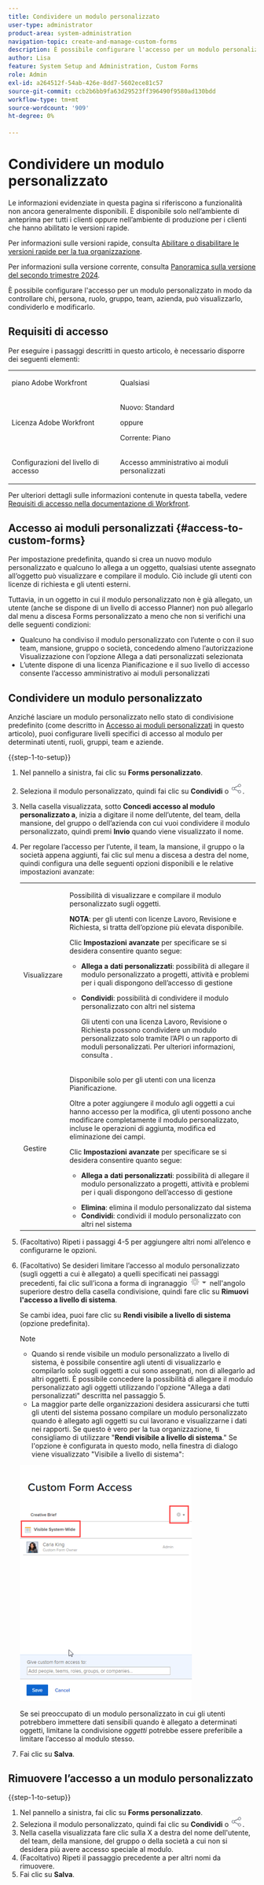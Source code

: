 ```yaml
---
title: Condividere un modulo personalizzato
user-type: administrator
product-area: system-administration
navigation-topic: create-and-manage-custom-forms
description: È possibile configurare l'accesso per un modulo personalizzato in modo da controllare chi, persona, ruolo, gruppo, team, azienda, può visualizzarlo, condividerlo e modificarlo.
author: Lisa
feature: System Setup and Administration, Custom Forms
role: Admin
exl-id: a264512f-54ab-426e-8dd7-5602ece81c57
source-git-commit: ccb2b6bb9fa63d29523ff396490f9580ad130bdd
workflow-type: tm+mt
source-wordcount: '909'
ht-degree: 0%

---
```


# Condividere un modulo personalizzato

<span class="preview">Le informazioni evidenziate in questa pagina si riferiscono a funzionalità non ancora generalmente disponibili. È disponibile solo nell’ambiente di anteprima per tutti i clienti oppure nell’ambiente di produzione per i clienti che hanno abilitato le versioni rapide.</span>

<span class="preview">Per informazioni sulle versioni rapide, consulta [Abilitare o disabilitare le versioni rapide per la tua organizzazione](/help/quicksilver/administration-and-setup/set-up-workfront/configure-system-defaults/enable-fast-release-process.md).</span>

<span class="preview">Per informazioni sulla versione corrente, consulta [Panoramica sulla versione del secondo trimestre 2024](/help/quicksilver/product-announcements/product-releases/24-q2-release-activity/24-q2-release-overview.md).</span>

È possibile configurare l&#39;accesso per un modulo personalizzato in modo da controllare chi, persona, ruolo, gruppo, team, azienda, può visualizzarlo, condividerlo e modificarlo.

## Requisiti di accesso

Per eseguire i passaggi descritti in questo articolo, è necessario disporre dei seguenti elementi:

<table style="table-layout:auto"> 
 <col> 
 <col> 
 <tbody> 
  <tr data-mc-conditions=""> 
   <td role="rowheader"> <p>piano Adobe Workfront</p> </td> 
   <td>Qualsiasi</td> 
  </tr> 
  <tr> 
   <td role="rowheader">Licenza Adobe Workfront</td> 
   <td>
   <p>Nuovo: Standard</p>
   <p>oppure</p>
   <p>Corrente: Piano</p></td>
  </tr> 
  <tr data-mc-conditions=""> 
   <td role="rowheader">Configurazioni del livello di accesso</td> 
   <td> <p>Accesso amministrativo ai moduli personalizzati</p> </td> 
  </tr> 
 </tbody> 
</table>

Per ulteriori dettagli sulle informazioni contenute in questa tabella, vedere [Requisiti di accesso nella documentazione di Workfront](/help/quicksilver/administration-and-setup/add-users/access-levels-and-object-permissions/access-level-requirements-in-documentation.md).

## Accesso ai moduli personalizzati {#access-to-custom-forms}

Per impostazione predefinita, quando si crea un nuovo modulo personalizzato e qualcuno lo allega a un oggetto, qualsiasi utente assegnato all’oggetto può visualizzare e compilare il modulo. Ciò include gli utenti con licenze di richiesta e gli utenti esterni.

Tuttavia, in un oggetto in cui il modulo personalizzato non è già allegato, un utente (anche se dispone di un livello di accesso Planner) non può allegarlo dal menu a discesa Forms personalizzato a meno che non si verifichi una delle seguenti condizioni:

* Qualcuno ha condiviso il modulo personalizzato con l’utente o con il suo team, mansione, gruppo o società, concedendo almeno l’autorizzazione Visualizzazione con l’opzione Allega a dati personalizzati selezionata
* L’utente dispone di una licenza Pianificazione e il suo livello di accesso consente l’accesso amministrativo ai moduli personalizzati

## Condividere un modulo personalizzato

Anziché lasciare un modulo personalizzato nello stato di condivisione predefinito (come descritto in [Accesso ai moduli personalizzati](#access-to-custom-forms) in questo articolo), puoi configurare livelli specifici di accesso al modulo per determinati utenti, ruoli, gruppi, team e aziende.

{{step-1-to-setup}}

1. Nel pannello a sinistra, fai clic su **Forms personalizzato**.
1. Seleziona il modulo personalizzato, quindi fai clic su **Condividi** <span class="preview">o ![Icona Condividi](assets/share-icon.png).</span>
1. Nella casella visualizzata, sotto **Concedi accesso al modulo personalizzato a**, inizia a digitare il nome dell’utente, del team, della mansione, del gruppo o dell’azienda con cui vuoi condividere il modulo personalizzato, quindi premi **Invio** quando viene visualizzato il nome.
1. Per regolare l’accesso per l’utente, il team, la mansione, il gruppo o la società appena aggiunti, fai clic sul menu a discesa a destra del nome, quindi configura una delle seguenti opzioni disponibili e le relative impostazioni avanzate:

   <table style="table-layout:auto"> 
    <col> 
    <col> 
    <tbody> 
     <tr> 
      <td role="rowheader">Visualizzare</td> 
      <td> <p>Possibilità di visualizzare e compilare il modulo personalizzato sugli oggetti.</p> <p><b>NOTA</b>: per gli utenti con licenze Lavoro, Revisione e Richiesta, si tratta dell’opzione più elevata disponibile.</p> <p>Clic <strong>Impostazioni avanzate</strong> per specificare se si desidera consentire quanto segue:</p> 
       <ul> 
        <li><strong>Allega a dati personalizzati</strong>: possibilità di allegare il modulo personalizzato a progetti, attività e problemi per i quali dispongono dell’accesso di gestione</li> 
        <li> <p><strong>Condividi</strong>: possibilità di condividere il modulo personalizzato con altri nel sistema</p> <p>Gli utenti con una licenza Lavoro, Revisione o Richiesta possono condividere un modulo personalizzato solo tramite l’API o un rapporto di moduli personalizzati. Per ulteriori informazioni, consulta .</p> </li> 
       </ul> </td> 
     </tr> 
     <tr> 
      <td role="rowheader">Gestire</td> 
      <td> <p>Disponibile solo per gli utenti con una licenza Pianificazione. </p> <p>Oltre a poter aggiungere il modulo agli oggetti a cui hanno accesso per la modifica, gli utenti possono anche modificare completamente il modulo personalizzato, incluse le operazioni di aggiunta, modifica ed eliminazione dei campi.</p> <p>Clic <strong>Impostazioni avanzate</strong> per specificare se si desidera consentire quanto segue:</p> 
       <ul> 
        <li> <p><strong>Allega a dati personalizzati</strong>: possibilità di allegare il modulo personalizzato a progetti, attività e problemi per i quali dispongono dell’accesso di gestione</p> </li> 
        <li><strong>Elimina</strong>: elimina il modulo personalizzato dal sistema</li> 
        <li><strong>Condividi</strong>: condividi il modulo personalizzato con altri nel sistema</li> 
       </ul> </td> 
     </tr> 
    </tbody> 
   </table>

1. (Facoltativo) Ripeti i passaggi 4-5 per aggiungere altri nomi all’elenco e configurarne le opzioni.
1. (Facoltativo) Se desideri limitare l’accesso al modulo personalizzato (sugli oggetti a cui è allegato) a quelli specificati nei passaggi precedenti, fai clic sull’icona a forma di ingranaggio ![](assets/gear-icon-settings-with-dn-arrow.jpg) nell&#39;angolo superiore destro della casella condivisione, quindi fare clic su **Rimuovi l&#39;accesso a livello di sistema**.

   Se cambi idea, puoi fare clic su **Rendi visibile a livello di sistema** (opzione predefinita).

   >[!NOTE]
   >
   >* Quando si rende visibile un modulo personalizzato a livello di sistema, è possibile consentire agli utenti di visualizzarlo e compilarlo solo sugli oggetti a cui sono assegnati, non di allegarlo ad altri oggetti. È possibile concedere la possibilità di allegare il modulo personalizzato agli oggetti utilizzando l&#39;opzione &quot;Allega a dati personalizzati&quot; descritta nel passaggio 5.
   >* La maggior parte delle organizzazioni desidera assicurarsi che tutti gli utenti del sistema possano compilare un modulo personalizzato quando è allegato agli oggetti su cui lavorano e visualizzarne i dati nei rapporti. Se questo è vero per la tua organizzazione, ti consigliamo di utilizzare &quot;**Rendi visibile a livello di sistema**.&quot; Se l&#39;opzione è configurata in questo modo, nella finestra di dialogo viene visualizzato &quot;Visibile a livello di sistema&quot;:
   >   
   >![](assets/visible-system-wide-350x480.png)
   >   
   >Se sei preoccupato di un modulo personalizzato in cui gli utenti potrebbero immettere dati sensibili quando è allegato a determinati oggetti, limitane la condivisione *oggetti* potrebbe essere preferibile a limitare l’accesso al modulo stesso.

1. Fai clic su **Salva**.

## Rimuovere l’accesso a un modulo personalizzato

{{step-1-to-setup}}

1. Nel pannello a sinistra, fai clic su **Forms personalizzato**.
1. Seleziona il modulo personalizzato, quindi fai clic su **Condividi** <span class="preview">o ![Icona Condividi](assets/share-icon.png).</span>
1. Nella casella visualizzata fare clic sulla X a destra del nome dell&#39;utente, del team, della mansione, del gruppo o della società a cui non si desidera più avere accesso speciale al modulo.
1. (Facoltativo) Ripeti il passaggio precedente a per altri nomi da rimuovere.
1. Fai clic su **Salva**.
